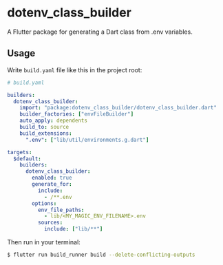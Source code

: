 # dotenv_class_builder

A Flutter package for generating a Dart class from .env variables.


## Usage

Write `build.yaml` file like this in the project root:

```yaml
# build.yaml

builders:
  dotenv_class_builder:
    import: "package:dotenv_class_builder/dotenv_class_builder.dart"
    builder_factories: ["envFileBuilder"]
    auto_apply: dependents
    build_to: source
    build_extensions:
      ".env": ["lib/util/environments.g.dart"]

targets:
  $default:
    builders:
      dotenv_class_builder:
        enabled: true
        generate_for:
          include:
            - /**.env
        options:
          env_file_paths:
            - lib/<MY_MAGIC_ENV_FILENAME>.env
          sources:
            include: ["lib/**"]
```

Then run in your terminal:

 ```bash
 $ flutter run build_runner build --delete-conflicting-outputs
 ```